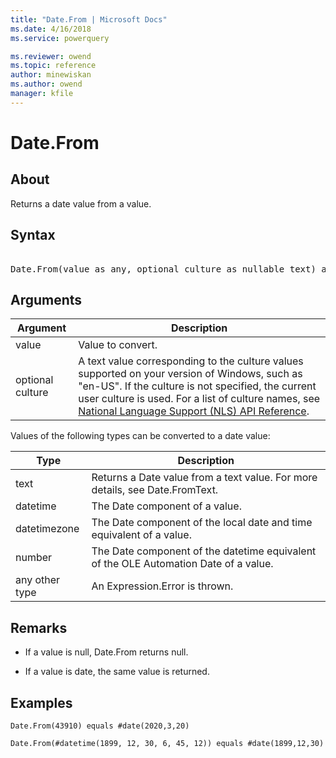 ```yaml
---
title: "Date.From | Microsoft Docs"
ms.date: 4/16/2018
ms.service: powerquery

ms.reviewer: owend
ms.topic: reference
author: minewiskan
ms.author: owend
manager: kfile
---
```

# Date.From

  
## About  
Returns a date value from a value.  
  
## Syntax

<pre>  
Date.From(value as any, optional culture as nullable text) as nullable date  
</pre> 
  
## Arguments  
  
|Argument|Description|  
|------------|---------------|  
|value|Value to convert.|  
|optional culture|A text value corresponding to the culture values supported on your version of Windows, such as "en-US". If the culture is not specified, the current user culture is used. For a list of culture names, see [National Language Support (NLS) API Reference](https://msdn.microsoft.com/en-us/goglobal/bb896001.aspx).|  
  
Values of the following types can be converted to a date value:  
  
|**Type**|**Description**|  
|------------|-------------------|  
|text|Returns a Date value from a text value. For more details, see Date.FromText.|  
|datetime|The Date component of a value.|  
|datetimezone|The Date component of the local date and time equivalent of a value.|  
|number|The Date component of the datetime equivalent of the OLE Automation Date of  a value.|  
|any other type|An Expression.Error is thrown.|  
  
## <a name="__toc360788945"></a>Remarks  
  
-   If a value is null, Date.From returns null.  
  
-   If a value is date, the same value is returned.  
  
## Examples  
  
```powerquery-m
Date.From(43910) equals #date(2020,3,20)  
```  
  
```powerquery-m
Date.From(#datetime(1899, 12, 30, 6, 45, 12)) equals #date(1899,12,30)  
```  
